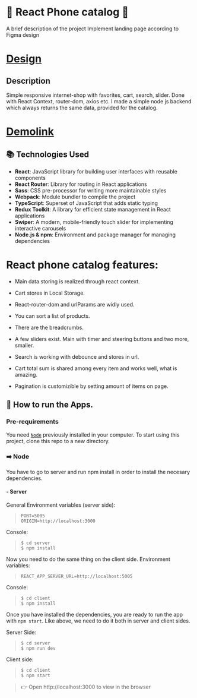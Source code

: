 
# 📱 React Phone catalog 📱

<p>A brief description of the project
Implement landing page according to Figma design</p>

# [Design](https://www.figma.com/file/uEetgWenSRxk9jgiym6Yzp/Phone-catalog-redesign?node-id=1%3A2)

## Description
<p>Simple responsive internet-shop with favorites, cart, search, slider. Done with React Context, router-dom, axios etc. I made a simple node js backend which always returns the same data, provided for the catalog.</p>

# [Demolink](https://opokhvalenko.github.io/Phone-catalog/)

## 📚 Technologies Used

- **React**: JavaScript library for building user interfaces with reusable components
- **React Router**: Library for routing in React applications
- **Sass**: CSS pre-processor for writing more maintainable styles
- **Webpack**: Module bundler to compile the project
- **TypeScript**: Superset of JavaScript that adds static typing
- **Redux Toolkit**: A library for efficient state management in React applications
- **Swiper**: A modern, mobile-friendly touch slider for implementing interactive carousels
- **Node.js & npm**: Environment and package manager for managing dependencies

# React phone catalog features:

- Main data storing is realized through react context.

- Cart stores in Local Storage.

- React-router-dom and urlParams are widly used.

- You can sort a list of products.

- There are the breadcrumbs.

- A few sliders exist. Main with timer and steering buttons and two more, smaller.

- Search is working with debounce and stores in url.

- Cart total sum is shared among every item and works well, what is amazing.

- Pagination is customizible by setting amount of items on page.

## 🚀 How to run the Apps.

### Pre-requirements

You need [```Node```](https://nodejs.org/es/) previously installed in your computer.
To start using this project, clone this repo to a new directory.

### ➡️ Node
You have to go to server and run npm install in order to install the necesary dependencies.
#### - Server
General Environment variables (server side):
> ```console
> PORT=5005
> ORIGIN=http://localhost:3000
> ```
Console:
> ```console
> $ cd server
> $ npm install
> ```

Now you need to do the same thing on the client side.
Environment variables:
> ```console
> REACT_APP_SERVER_URL=http://localhost:5005
> ```

Console:
> ```console
> $ cd client
> $ npm install
> ```

Once you have installed the dependencies, you are ready to run the app with ```npm start```. Like above, we need to do it both in server and client sides.

Server Side:
> ```console
> $ cd server
> $ npm run dev
> ```

Client side:
>  ```console
> $ cd client
> $ npm start
> ```

> 👉 Open http://localhost:3000 to view in the browser

